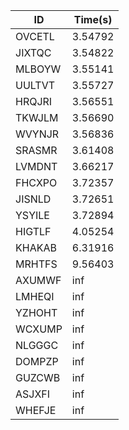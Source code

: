 |ID|Time(s)|
|-|-|
|OVCETL|3.54792|
|JIXTQC|3.54822|
|MLBOYW|3.55141|
|UULTVT|3.55727|
|HRQJRI|3.56551|
|TKWJLM|3.56690|
|WVYNJR|3.56836|
|SRASMR|3.61408|
|LVMDNT|3.66217|
|FHCXPO|3.72357|
|JISNLD|3.72651|
|YSYILE|3.72894|
|HIGTLF|4.05254|
|KHAKAB|6.31916|
|MRHTFS|9.56403|
|AXUMWF|inf|
|LMHEQI|inf|
|YZHOHT|inf|
|WCXUMP|inf|
|NLGGGC|inf|
|DOMPZP|inf|
|GUZCWB|inf|
|ASJXFI|inf|
|WHEFJE|inf|
